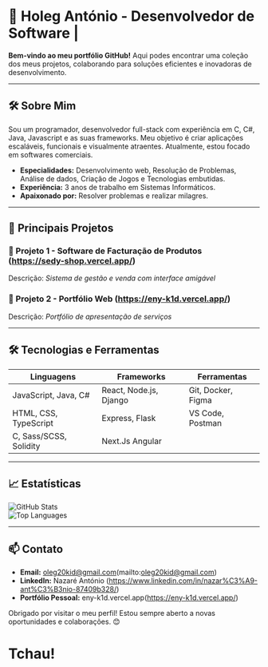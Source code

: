 # 🌟 Holeg António - Desenvolvedor de Software |   

**Bem-vindo ao meu portfólio GitHub!** Aqui podes encontrar uma coleção dos meus projetos, colaborando para soluções eficientes e inovadoras de desenvolvimento.

---

## 🛠️ Sobre Mim  
Sou um programador, desenvolvedor full-stack com experiência em C, C#, Java, Javascript e as suas frameworks. Meu objetivo é criar aplicações escaláveis, funcionais e visualmente atraentes. Atualmente, estou focado em softwares comerciais.  

- **Especialidades:** Desenvolvimento web, Resolução de Problemas, Análise de dados, Criação de Jogos e Tecnologias embutidas.  
- **Experiência:** 3 anos de trabalho em Sistemas Informáticos.  
- **Apaixonado por:** Resolver problemas e realizar milagres.  

---

## 🚀 Principais Projetos  

### 🔗 Projeto 1 - Software de Facturação de Produtos (https://sedy-shop.vercel.app/)  
Descrição: *Sistema de gestão e venda com interface amigável*  

### 🔗 Projeto 2 - Portfólio Web (https://eny-k1d.vercel.app/)  
Descrição: *Portfólio de apresentação de serviços*  

---

## 🛠️ Tecnologias e Ferramentas  

| **Linguagens**          | **Frameworks**        | **Ferramentas**           |  
|-------------------------|-----------------------|---------------------------|  
| JavaScript, Java, C#    | React, Node.js, Django| Git, Docker, Figma        |  
| HTML, CSS, TypeScript   | Express, Flask        | VS Code, Postman          |  
| C, Sass/SCSS, Solidity  | Next.Js Angular       |                           |
---

## 📈 Estatísticas  

![GitHub Stats](https://github-readme-stats.vercel.app/api?username=OlegAnt12&show_icons=true&theme=radical)  
![Top Languages](https://github-readme-stats.vercel.app/api/top-langs/?username=OlegAnt12&layout=compact&theme=radical)

---

## 📫 Contato  

- **Email:** oleg20kid@gmail.com(mailto:oleg20kid@gmail.com)  
- **LinkedIn:** Nazaré António (https://www.linkedin.com/in/nazar%C3%A9-ant%C3%B3nio-87409b328/)  
- **Portfólio Pessoal:** eny-k1d.vercel.app(https://eny-k1d.vercel.app/)  

Obrigado por visitar o meu perfil! Estou sempre aberto a novas oportunidades e colaborações. 😊
<h1>
  Tchau!
</h1>

